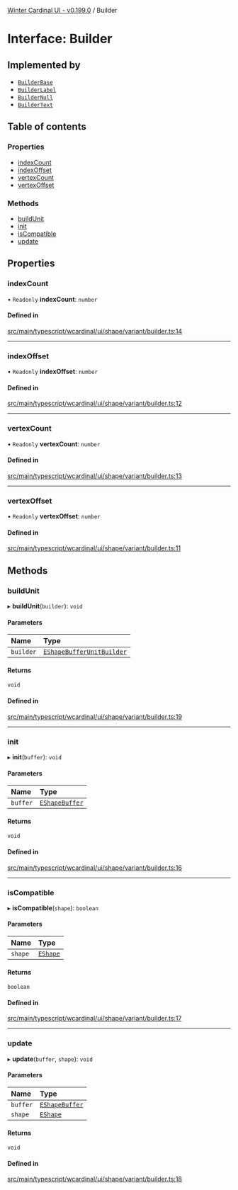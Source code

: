 [Winter Cardinal UI - v0.199.0](../index.md) / Builder

# Interface: Builder

## Implemented by

- [`BuilderBase`](../classes/BuilderBase.md)
- [`BuilderLabel`](../classes/BuilderLabel.md)
- [`BuilderNull`](../classes/BuilderNull.md)
- [`BuilderText`](../classes/BuilderText.md)

## Table of contents

### Properties

- [indexCount](Builder.md#indexcount)
- [indexOffset](Builder.md#indexoffset)
- [vertexCount](Builder.md#vertexcount)
- [vertexOffset](Builder.md#vertexoffset)

### Methods

- [buildUnit](Builder.md#buildunit)
- [init](Builder.md#init)
- [isCompatible](Builder.md#iscompatible)
- [update](Builder.md#update)

## Properties

### indexCount

• `Readonly` **indexCount**: `number`

#### Defined in

[src/main/typescript/wcardinal/ui/shape/variant/builder.ts:14](https://github.com/winter-cardinal/winter-cardinal-ui/blob/v0.199.0/src/main/typescript/wcardinal/ui/shape/variant/builder.ts#L14)

___

### indexOffset

• `Readonly` **indexOffset**: `number`

#### Defined in

[src/main/typescript/wcardinal/ui/shape/variant/builder.ts:12](https://github.com/winter-cardinal/winter-cardinal-ui/blob/v0.199.0/src/main/typescript/wcardinal/ui/shape/variant/builder.ts#L12)

___

### vertexCount

• `Readonly` **vertexCount**: `number`

#### Defined in

[src/main/typescript/wcardinal/ui/shape/variant/builder.ts:13](https://github.com/winter-cardinal/winter-cardinal-ui/blob/v0.199.0/src/main/typescript/wcardinal/ui/shape/variant/builder.ts#L13)

___

### vertexOffset

• `Readonly` **vertexOffset**: `number`

#### Defined in

[src/main/typescript/wcardinal/ui/shape/variant/builder.ts:11](https://github.com/winter-cardinal/winter-cardinal-ui/blob/v0.199.0/src/main/typescript/wcardinal/ui/shape/variant/builder.ts#L11)

## Methods

### buildUnit

▸ **buildUnit**(`builder`): `void`

#### Parameters

| Name | Type |
| :------ | :------ |
| `builder` | [`EShapeBufferUnitBuilder`](../classes/EShapeBufferUnitBuilder.md) |

#### Returns

`void`

#### Defined in

[src/main/typescript/wcardinal/ui/shape/variant/builder.ts:19](https://github.com/winter-cardinal/winter-cardinal-ui/blob/v0.199.0/src/main/typescript/wcardinal/ui/shape/variant/builder.ts#L19)

___

### init

▸ **init**(`buffer`): `void`

#### Parameters

| Name | Type |
| :------ | :------ |
| `buffer` | [`EShapeBuffer`](../classes/EShapeBuffer.md) |

#### Returns

`void`

#### Defined in

[src/main/typescript/wcardinal/ui/shape/variant/builder.ts:16](https://github.com/winter-cardinal/winter-cardinal-ui/blob/v0.199.0/src/main/typescript/wcardinal/ui/shape/variant/builder.ts#L16)

___

### isCompatible

▸ **isCompatible**(`shape`): `boolean`

#### Parameters

| Name | Type |
| :------ | :------ |
| `shape` | [`EShape`](EShape.md) |

#### Returns

`boolean`

#### Defined in

[src/main/typescript/wcardinal/ui/shape/variant/builder.ts:17](https://github.com/winter-cardinal/winter-cardinal-ui/blob/v0.199.0/src/main/typescript/wcardinal/ui/shape/variant/builder.ts#L17)

___

### update

▸ **update**(`buffer`, `shape`): `void`

#### Parameters

| Name | Type |
| :------ | :------ |
| `buffer` | [`EShapeBuffer`](../classes/EShapeBuffer.md) |
| `shape` | [`EShape`](EShape.md) |

#### Returns

`void`

#### Defined in

[src/main/typescript/wcardinal/ui/shape/variant/builder.ts:18](https://github.com/winter-cardinal/winter-cardinal-ui/blob/v0.199.0/src/main/typescript/wcardinal/ui/shape/variant/builder.ts#L18)
